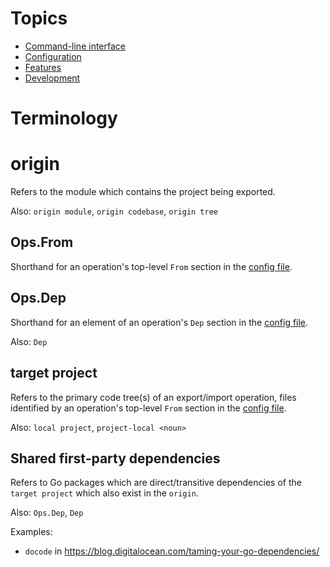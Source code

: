 # Topics

- [Command-line interface](cli.md)
- [Configuration](config.md)
- [Features](features.md)
- [Development](dev.md)

# Terminology

# origin

Refers to the module which contains the project being exported.

Also: `origin module`, `origin codebase`, `origin tree`

## Ops.From

Shorthand for an operation's top-level `From` section in the [config file](config.md#structure).

## Ops.Dep

Shorthand for an element of an operation's `Dep` section in the [config file](config.md#structure).

Also: `Dep`

## target project

Refers to the primary code tree(s) of an export/import operation, files identified by an operation's top-level `From` section in the [config file](config.md#structure).

Also: `local project`, `project-local <noun>`

## Shared first-party dependencies

Refers to Go packages which are direct/transitive dependencies of the `target project` which also exist in the `origin`.

Also: `Ops.Dep`, `Dep`

Examples:

- `docode` in https://blog.digitalocean.com/taming-your-go-dependencies/
